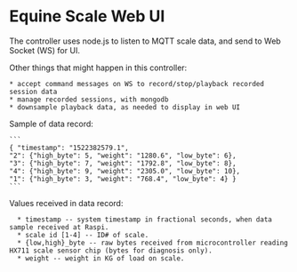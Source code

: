 
# Equine Scale Web UI

The controller uses node.js to listen to MQTT scale data, and send to Web Socket (WS) for UI.

Other things that might happen in this controller:

    * accept command messages on WS to record/stop/playback recorded session data
    * manage recorded sessions, with mongodb
    * downsample playback data, as needed to display in web UI

Sample of data record:

    ```
    { "timestamp": "1522382579.1",
    "2": {"high_byte": 5, "weight": "1280.6", "low_byte": 6},
    "3": {"high_byte": 7, "weight": "1792.8", "low_byte": 8},
    "4": {"high_byte": 9, "weight": "2305.0", "low_byte": 10},
    "1": {"high_byte": 3, "weight": "768.4", "low_byte": 4} }
    ```

Values received in data record:

      * timestamp -- system timestamp in fractional seconds, when data sample received at Raspi.
      * scale id [1-4] -- ID# of scale.
      * {low,high}_byte -- raw bytes received from microcontroller reading HX711 scale sensor chip (bytes for diagnosis only).
      * weight -- weight in KG of load on scale.


